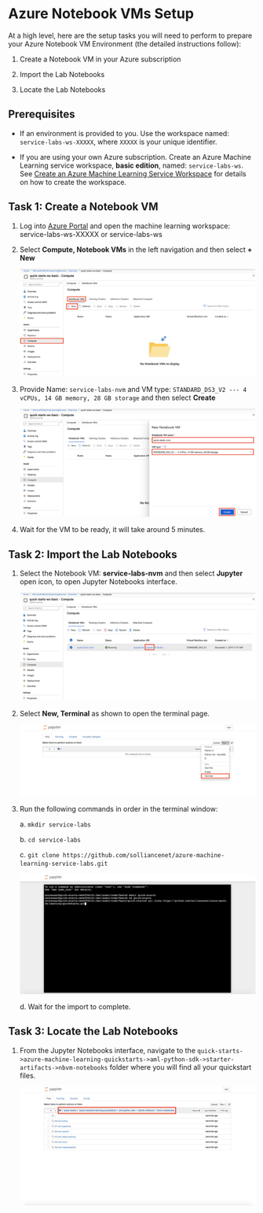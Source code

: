 # Azure Notebook VMs Setup

At a high level, here are the setup tasks you will need to perform to prepare your Azure Notebook VM Environment (the detailed instructions follow):

1. Create a Notebook VM in your Azure subscription

2. Import the Lab Notebooks

3. Locate the Lab Notebooks

## Prerequisites

- If an environment is provided to you. Use the workspace named: `service-labs-ws-XXXXX`, where `XXXXX` is your unique identifier.

- If you are using your own Azure subscription. Create an Azure Machine Learning service workspace, **basic edition**, named: `service-labs-ws`. See [Create an Azure Machine Learning Service Workspace](https://docs.microsoft.com/en-us/azure/machine-learning/service/setup-create-workspace) for details on how to create the workspace.

## Task 1: Create a Notebook VM

1. Log into [Azure Portal](https://portal.azure.com/) and open the machine learning workspace: service-labs-ws-XXXXX or service-labs-ws

2. Select **Compute, Notebook VMs** in the left navigation and then select **+ New**

   ![Select Create New Notebook VM in Azure Portal](images/01.png)

3. Provide Name: `service-labs-nvm` and VM type: `STANDARD_DS3_V2 --- 4 vCPUs, 14 GB memory, 28 GB storage` and then select **Create**

   ![Create New Notebook VM](images/02.png)
  
4. Wait for the VM to be ready, it will take around 5 minutes.

## Task 2: Import the Lab Notebooks

1. Select the Notebook VM: **service-labs-nvm** and then select **Jupyter** open icon, to open Jupyter Notebooks interface.

   ![Open Jupyter Notebooks Interface](images/03.png)

2. Select **New, Terminal** as shown to open the terminal page.

   ![Open Terminal Page](images/04.png)
  
3. Run the following commands in order in the terminal window:

   a. `mkdir service-labs`
   
   b. `cd service-labs`
   
   c. `git clone https://github.com/solliancenet/azure-machine-learning-service-labs.git`
   
      ![Clone Github Repository](images/05.png)
   
   d. Wait for the import to complete.

## Task 3: Locate the Lab Notebooks

1. From the Jupyter Notebooks interface, navigate to the `quick-starts->azure-machine-learning-quickstarts->aml-python-sdk->starter-artifacts->nbvm-notebooks` folder where you will find all your quickstart files.

   ![Find your QuickStart Notebooks](images/06.png)
